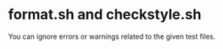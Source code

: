 
<h1>format.sh and checkstyle.sh</h1>
<p>
You can ignore errors or warnings related to the given test files.
</p>
